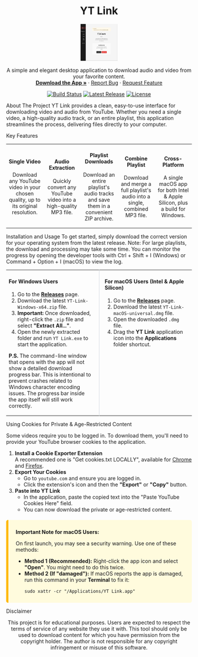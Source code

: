 <div align="center">
<h1 align="center">YT Link</h1>
<a href="https://github.com/Steven-Ou/yt-link">
<img src="https://raw.githubusercontent.com/Steven-Ou/yt-link/main/assets/app.png" alt="Logo" width="100" height="100">
</a>
<p align="center">
A simple and elegant desktop application to download audio and video from your favorite content.
<br />
<a href="https://github.com/Steven-Ou/yt-link/releases/latest"><strong>Download the App »</strong></a>
·
<a href="https://github.com/Steven-Ou/yt-link/issues">Report Bug</a>
·
<a href="https://github.com/Steven-Ou/yt-link/issues">Request Feature</a>
</p>
<p align="center">
<a href="https://github.com/Steven-Ou/yt-link/actions/workflows/release.yml"><img src="https://github.com/Steven-Ou/yt-link/actions/workflows/release.yml/badge.svg" alt="Build Status"></a>
<a href="https://github.com/Steven-Ou/yt-link/releases/latest"><img src="https://img.shields.io/github/v/release/Steven-Ou/yt-link?color=E53935&label=latest%20version" alt="Latest Release"></a>
<a href="https://github.com/Steven-Ou/yt-link/blob/main/LICENSE"><img src="https://img.shields.io/github/license/Steven-Ou/yt-link?color=E53935" alt="License"></a>
</p>
</div>

About The Project
YT Link provides a clean, easy-to-use interface for downloading video and audio from YouTube. Whether you need a single video, a high-quality audio track, or an entire playlist, this application streamlines the process, delivering files directly to your computer.

Key Features
<table width="100%">
<tr>
<td align="center" width="20%">
<h4>Single Video</h4>
<p>Download any YouTube video in your chosen quality, up to its original resolution.</p>
</td>
<td align="center" width="20%">
<h4>Audio Extraction</h4>
<p>Quickly convert any YouTube video into a high-quality MP3 file.</p>
</td>
<td align="center" width="20%">
<h4>Playlist Downloads</h4>
<p>Download an entire playlist's audio tracks and save them in a convenient ZIP archive.</p>
</td>
<td align="center" width="20%">
<h4>Combine Playlist</h4>
<p>Download and merge a full playlist's audio into a single, combined MP3 file.</p>
</td>
<td align="center" width="20%">
<h4>Cross-Platform</h4>
<p>A single macOS app for both Intel & Apple Silicon, plus a build for Windows.</p>
</td>
</tr>
</table>

Installation and Usage
To get started, simply download the correct version for your operating system from the latest release.
Note: For large playlists, the download and processing may take some time. You can monitor the progress by opening the developer tools with Ctrl + Shift + I (Windows) or Command + Option + I (macOS) to view the log.


<table width="100%">
<tr>
<td width="50%" valign="top" style="padding-right: 15px; border-right: 1px solid #d0d7de;">
<h4>For Windows Users</h4>
<ol>
<li>Go to the <a href="https://github.com/Steven-Ou/yt-link/releases/latest"><strong>Releases</strong></a> page.</li>
<li>Download the latest <code>YT-Link-Windows-x64.zip</code> file.</li>
<li><strong>Important:</strong> Once downloaded, right-click the <code>.zip</code> file and select <strong>"Extract All..."</strong>.</li>
<li>Open the newly extracted folder and run <code>YT Link.exe</code> to start the application.</li>
</ol>
<p><strong>P.S.</strong> The command-line window that opens with the app will not show a detailed download progress bar. This is intentional to prevent crashes related to Windows character encoding issues. The progress bar inside the app itself will still work correctly.</p>
</td>
<td width="50%" valign="top" style="padding-left: 15px;">
<h4>For macOS Users (Intel & Apple Silicon)</h4>
<ol>
<li>Go to the <a href="https://github.com/Steven-Ou/yt-link/releases/latest"><strong>Releases</strong></a> page.</li>
<li>Download the latest <code>YT-Link-macOS-universal.dmg</code> file.</li>
<li>Open the downloaded <code>.dmg</code> file.</li>
<li>Drag the <strong>YT Link</strong> application icon into the <strong>Applications</strong> folder shortcut.</li>
</ol>
</td>
</tr>
</table>

Using Cookies for Private & Age-Restricted Content
<p>Some videos require you to be logged in. To download them, you'll need to provide your YouTube browser cookies to the application.</p>
<ol>
<li>
<strong>Install a Cookie Exporter Extension</strong><br>
A recommended one is "Get cookies.txt LOCALLY", available for <a href="https://chrome.google.com/webstore/detail/get-cookiestxt-locally/cclelndahbckbenkjhflpdbgdldlbecc">Chrome</a> and <a href="https://addons.mozilla.org/en-US/firefox/addon/get-cookies-txt-locally/">Firefox</a>.
</li>
<li>
<strong>Export Your Cookies</strong>
<ul>
<li>Go to <code>youtube.com</code> and ensure you are logged in.</li>
<li>Click the extension's icon and then the <strong>"Export"</strong> or <strong>"Copy"</strong> button.</li>
</ul>
</li>
<li>
<strong>Paste into YT Link</strong>
<ul>
<li>In the application, paste the copied text into the "Paste YouTube Cookies Here" field.</li>
<li>You can now download the private or age-restricted content.</li>
</ul>
</li>
</ol>

<div style="background-color: #fffbdd; border-left: 6px solid #ffb900; padding: 10px 20px; margin-top: 20px; border-radius: 5px;">
<p><strong>Important Note for macOS Users:</strong></p>
<p>On first launch, you may see a security warning. Use one of these methods:</p>
<ul>
<li>
<strong>Method 1 (Recommended):</strong> Right-click the app icon and select <strong>"Open"</strong>. You might need to do this twice.
</li>
<li>
<strong>Method 2 (If "damaged"):</strong> If macOS reports the app is damaged, run this command in your <strong>Terminal</strong> to fix it:
<pre><code>sudo xattr -cr "/Applications/YT Link.app"</code></pre>
</li>
</ul>
</div>

Disclaimer
<p align="center">
This project is for educational purposes. Users are expected to respect the terms of service of any website they use it with. This tool should only be used to download content for which you have permission from the copyright holder. The author is not responsible for any copyright infringement or misuse of this software.
</p>
